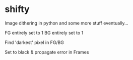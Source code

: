 # shifty
Image dithering in python and some more stuff eventually...

FG entirely set to 1
BG entirely set to 1

Find 'darkest' pixel in FG/BG

Set to black & propagate error in Frames

